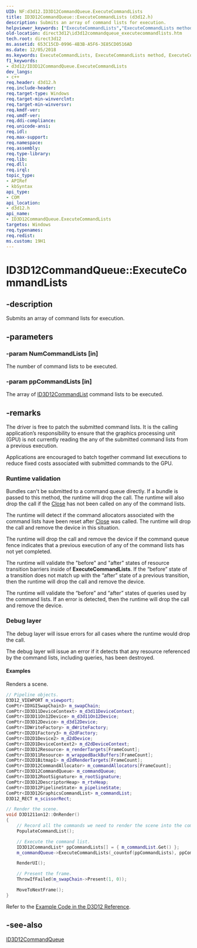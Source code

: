 ```yaml
---
UID: NF:d3d12.ID3D12CommandQueue.ExecuteCommandLists
title: ID3D12CommandQueue::ExecuteCommandLists (d3d12.h)
description: Submits an array of command lists for execution.
helpviewer_keywords: ["ExecuteCommandLists","ExecuteCommandLists method","ExecuteCommandLists method","ID3D12CommandQueue interface","ID3D12CommandQueue interface","ExecuteCommandLists method","ID3D12CommandQueue.ExecuteCommandLists","ID3D12CommandQueue::ExecuteCommandLists","d3d12/ID3D12CommandQueue::ExecuteCommandLists","direct3d12.id3d12commandqueue_executecommandlists"]
old-location: direct3d12\id3d12commandqueue_executecommandlists.htm
tech.root: direct3d12
ms.assetid: 653C15CD-0996-4B3B-A5F6-3E85CD0516AD
ms.date: 12/05/2018
ms.keywords: ExecuteCommandLists, ExecuteCommandLists method, ExecuteCommandLists method,ID3D12CommandQueue interface, ID3D12CommandQueue interface,ExecuteCommandLists method, ID3D12CommandQueue.ExecuteCommandLists, ID3D12CommandQueue::ExecuteCommandLists, d3d12/ID3D12CommandQueue::ExecuteCommandLists, direct3d12.id3d12commandqueue_executecommandlists
f1_keywords:
- d3d12/ID3D12CommandQueue.ExecuteCommandLists
dev_langs:
- c++
req.header: d3d12.h
req.include-header: 
req.target-type: Windows
req.target-min-winverclnt: 
req.target-min-winversvr: 
req.kmdf-ver: 
req.umdf-ver: 
req.ddi-compliance: 
req.unicode-ansi: 
req.idl: 
req.max-support: 
req.namespace: 
req.assembly: 
req.type-library: 
req.lib: 
req.dll: 
req.irql: 
topic_type:
- APIRef
- kbSyntax
api_type:
- COM
api_location:
- d3d12.h
api_name:
- ID3D12CommandQueue.ExecuteCommandLists
targetos: Windows
req.typenames: 
req.redist: 
ms.custom: 19H1
---
```


# ID3D12CommandQueue::ExecuteCommandLists


## -description


Submits an array of command lists for execution.


## -parameters




### -param NumCommandLists [in]

The number of command lists to be executed.
          


### -param ppCommandLists [in]

The array of <a href="https://docs.microsoft.com/windows/desktop/api/d3d12/nn-d3d12-id3d12commandlist">ID3D12CommandList</a> command lists to be executed.
          


## -remarks



The driver is free to patch the submitted command lists. It is the calling application’s responsibility to ensure that the graphics processing unit (GPU) is not currently reading the any of the submitted command lists from a previous execution.
        

Applications are encouraged to batch together command list executions to reduce fixed costs associated with submitted commands to the GPU.
        

<h3><a id="Runtime_validation"></a><a id="runtime_validation"></a><a id="RUNTIME_VALIDATION"></a>Runtime validation</h3>
Bundles can't be submitted to a command queue directly. If a bundle is passed to this method, the runtime will drop the call.  The runtime will also drop the call if the <a href="https://docs.microsoft.com/windows/desktop/api/d3d12/nf-d3d12-id3d12graphicscommandlist-close">Close</a> has not been called on any of the command lists.
          

The runtime will detect if the command allocators associated with the command lists have been reset after <a href="https://docs.microsoft.com/windows/desktop/api/d3d12/nf-d3d12-id3d12graphicscommandlist-close">Close</a> was called.  The runtime will drop the call and remove the device in this situation.
          

The runtime will drop the call and remove the device if the command queue fence indicates that a previous execution of any of the command lists has not yet completed.
          

The runtime will validate the "before" and "after" states of resource transition barriers inside of <b>ExecuteCommandLists</b>.  If the “before” state of a transition does not match up with the “after” state of a previous transition, then the runtime will drop the call and remove the device.
          

The runtime will validate the “before” and “after” states of queries used by the command lists.  If an error is detected, then the runtime will drop the call and remove the device.

<h3><a id="Debug_layer"></a><a id="debug_layer"></a><a id="DEBUG_LAYER"></a>Debug layer</h3>
The debug layer will issue errors for all cases where the runtime would drop the call.

The debug layer will issue an error if it detects that any resource referenced by the command lists, including queries, has been destroyed.
          


#### Examples

Renders a scene.


```cpp
// Pipeline objects.
D3D12_VIEWPORT m_viewport;
ComPtr<IDXGISwapChain3> m_swapChain;
ComPtr<ID3D11DeviceContext> m_d3d11DeviceContext;
ComPtr<ID3D11On12Device> m_d3d11On12Device;
ComPtr<ID3D12Device> m_d3d12Device;
ComPtr<IDWriteFactory> m_dWriteFactory;
ComPtr<ID2D1Factory3> m_d2dFactory;
ComPtr<ID2D1Device2> m_d2dDevice;
ComPtr<ID2D1DeviceContext2> m_d2dDeviceContext;
ComPtr<ID3D12Resource> m_renderTargets[FrameCount];
ComPtr<ID3D11Resource> m_wrappedBackBuffers[FrameCount];
ComPtr<ID2D1Bitmap1> m_d2dRenderTargets[FrameCount];
ComPtr<ID3D12CommandAllocator> m_commandAllocators[FrameCount];
ComPtr<ID3D12CommandQueue> m_commandQueue;
ComPtr<ID3D12RootSignature> m_rootSignature;
ComPtr<ID3D12DescriptorHeap> m_rtvHeap;
ComPtr<ID3D12PipelineState> m_pipelineState;
ComPtr<ID3D12GraphicsCommandList> m_commandList;
D3D12_RECT m_scissorRect;

```

```cpp
// Render the scene.
void D3D1211on12::OnRender()
{
    // Record all the commands we need to render the scene into the command list.
    PopulateCommandList();

    // Execute the command list.
    ID3D12CommandList* ppCommandLists[] = { m_commandList.Get() };
    m_commandQueue->ExecuteCommandLists(_countof(ppCommandLists), ppCommandLists);

    RenderUI();

    // Present the frame.
    ThrowIfFailed(m_swapChain->Present(1, 0));

    MoveToNextFrame();
}

```


Refer to the <a href="https://docs.microsoft.com/windows/desktop/direct3d12/notes-on-example-code">Example Code in the D3D12 Reference</a>.

<div class="code"></div>



## -see-also




<a href="https://docs.microsoft.com/windows/desktop/api/d3d12/nn-d3d12-id3d12commandqueue">ID3D12CommandQueue</a>
 

 

